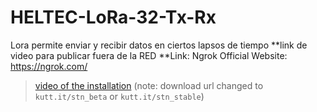 # HELTEC-LoRa-32-Tx-Rx
Lora permite enviar y recibir datos en ciertos lapsos de tiempo 
**link de video para publicar fuera de la RED
**Link: Ngrok Official Website: https://ngrok.com/



> [video of the installation]( https://www.youtube.com/watch?v=RWpWOq20LPg) (note: download url changed to `kutt.it/stn_beta` or `kutt.it/stn_stable`)
